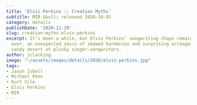 ```yaml
---
title: 'Elvis Perkins :: Creation Myths'
subtitle: MIR &bull; released 2020-10-02
category: details
publishDate: '2020-11-20'
slug: creation-myths-elvis-perkins
excerpt: It’s been a while, but Elvis Perkins’ songwriting chops remain as lush as
  ever, an unexpected oasis of skewed harmonies and surprising arrangements in a dry
  sandy desert of plinky singer-songwriters.
author: jclacking
image: "~/assets/images/details/2020/elvis-perkins.jpg"
tags:
- Jason Isbell
- Michael Penn
- Kurt Vile
- Elvis Perkins
- MIR
---
```


